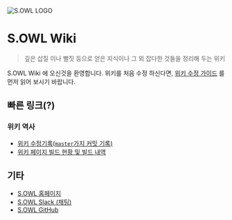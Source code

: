 ![S.OWL LOGO](https://avatars2.githubusercontent.com/u/20768166?v=3&s=200)
# S.OWL Wiki

> 깊은 삽질 이나 뻘짓 등으로 얻은 지식이나 그 외 잡다한 것들을 정리해 두는 위키

S.OWL Wiki 에 오신것을 환영합니다. 위키를 처음 수정 하신다면, [위키 수정 가이드](HowToEdit.md) 를 먼저 읽어 보시기 바랍니다.

## 빠른 링크(?)
### 위키 역사
- [위키 수정기록(`master`가지 커밋 기록)](https://github.com/s-owl/wiki/commits/master)
- [위키 페이지 빌드 현황 및 빌드 내역](https://app.netlify.com/sites/s-owl-wiki/deploys)

## 기타
 - [S.OWL 홈페이지](https://sleepy-owl.com)
 - [S.OWL Slack (채팅)](https://s-owl.slack.com/)
 - [S.OWL GitHub](https://github.com/s-owl)
